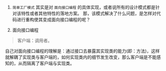 1. `简单工厂模式` 其实是对 `面向接口编程` 的具体实现，或者说所有的设计模式都是针对该特性或者其他特性的落地方案。
那，该模式解决了什么问题，是怎样对代码进行重构使其变成面向接口编程的呢？

2. 面向接口编程

> 客户端：调用者。

自己对面向接口编程的理解是：通过接口去暴露其实现类的能力(即：方法)，这样就解耦了实现类与客户端的，如何实现类内的细节发生改变，那么客户端是不能感知的，从而隔离了客户端与实现类。

